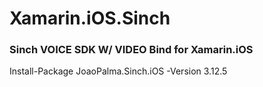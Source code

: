 # Xamarin.iOS.Sinch

### Sinch VOICE SDK W/ VIDEO Bind for Xamarin.iOS

Install-Package JoaoPalma.Sinch.iOS -Version 3.12.5
